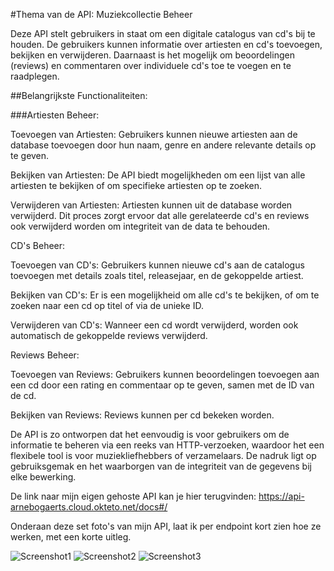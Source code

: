 #Thema van de API: Muziekcollectie Beheer

Deze API stelt gebruikers in staat om een digitale catalogus van cd's bij te houden. De gebruikers kunnen informatie over artiesten en cd's toevoegen, bekijken en verwijderen. Daarnaast is het mogelijk om beoordelingen (reviews) en commentaren over individuele cd's toe te voegen en te raadplegen.

##Belangrijkste Functionaliteiten:

###Artiesten Beheer:

Toevoegen van Artiesten: Gebruikers kunnen nieuwe artiesten aan de database toevoegen door hun naam, genre en andere relevante details op te geven.

Bekijken van Artiesten: De API biedt mogelijkheden om een lijst van alle artiesten te bekijken of om specifieke artiesten op te zoeken.

Verwijderen van Artiesten: Artiesten kunnen uit de database worden verwijderd. Dit proces zorgt ervoor dat alle gerelateerde cd's en reviews ook verwijderd worden om integriteit van de data te behouden.

CD's Beheer:

Toevoegen van CD's: Gebruikers kunnen nieuwe cd's aan de catalogus toevoegen met details zoals titel, releasejaar, en de gekoppelde artiest.

Bekijken van CD's: Er is een mogelijkheid om alle cd's te bekijken, of om te zoeken naar een cd op titel of via de unieke ID.

Verwijderen van CD's: Wanneer een cd wordt verwijderd, worden ook automatisch de gekoppelde reviews verwijderd.

Reviews Beheer:

Toevoegen van Reviews: Gebruikers kunnen beoordelingen toevoegen aan een cd door een rating en commentaar op te geven, samen met de ID van de cd.

Bekijken van Reviews: Reviews kunnen per cd bekeken worden.

De API is zo ontworpen dat het eenvoudig is voor gebruikers om de informatie te beheren via een reeks van HTTP-verzoeken, waardoor het een flexibele tool is voor muziekliefhebbers of verzamelaars. De nadruk ligt op gebruiksgemak en het waarborgen van de integriteit van de gegevens bij elke bewerking.

De link naar mijn eigen gehoste API kan je hier terugvinden:
https://api-arnebogaerts.cloud.okteto.net/docs#/

Onderaan deze set foto's van mijn API, laat ik per endpoint kort zien hoe ze werken, met een korte uitleg.

![Screenshot1](https://github.com/ArneBogaerts/APIBasisproject/assets/113974569/34a35dfd-04bc-4840-a997-a64e62e2519a)
![Screenshot2](https://github.com/ArneBogaerts/APIBasisproject/assets/113974569/4538aee3-9cb1-4a08-a11e-b701a306e878)
![Screenshot3](https://github.com/ArneBogaerts/APIBasisproject/assets/113974569/c69267fe-a570-410d-bef4-58b56171aef1)

